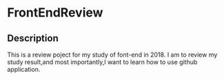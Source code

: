 # FrontEndReview
## Description
This is a review poject for my study of font-end in 2018.
I am to review my study result,and most importantly,I want to learn how to use github application.
